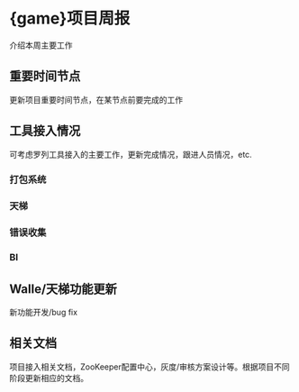 # {game}项目周报

介绍本周主要工作

## 重要时间节点

更新项目重要时间节点，在某节点前要完成的工作

## 工具接入情况

可考虑罗列工具接入的主要工作，更新完成情况，跟进人员情况，etc.

### 打包系统

### 天梯

### 错误收集

### BI

## Walle/天梯功能更新

新功能开发/bug fix

## 相关文档

项目接入相关文档，ZooKeeper配置中心，灰度/审核方案设计等。根据项目不同阶段更新相应的文档。